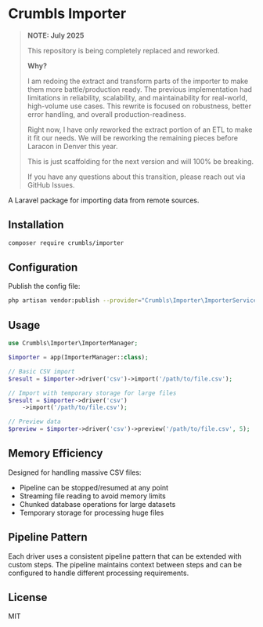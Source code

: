 # Crumbls Importer

> **NOTE: July 2025**
>
> This repository is being completely replaced and reworked.
>
> **Why?**
>
> I am redoing the extract and transform parts of the importer to make them more battle/production ready. 
> The previous implementation had limitations in reliability, scalability, and maintainability for real-world, 
> high-volume use cases. This rewrite is focused on robustness, better error handling, and overall production-readiness.
> 
> Right now, I have only reworked the extract portion of an ETL to make it fit our needs.  We will be reworking
> the remaining pieces before Laracon in Denver this year.
> 
> This is just scaffolding for the next version and will 100% be breaking.
>
> If you have any questions about this transition, please reach out via GitHub Issues.

A Laravel package for importing data from remote sources.

## Installation

```bash
composer require crumbls/importer
```

## Configuration

Publish the config file:

```bash
php artisan vendor:publish --provider="Crumbls\Importer\ImporterServiceProvider" --tag="config"
```

## Usage

```php
use Crumbls\Importer\ImporterManager;

$importer = app(ImporterManager::class);

// Basic CSV import
$result = $importer->driver('csv')->import('/path/to/file.csv');

// Import with temporary storage for large files
$result = $importer->driver('csv')
    ->import('/path/to/file.csv');

// Preview data
$preview = $importer->driver('csv')->preview('/path/to/file.csv', 5);
```

## Memory Efficiency

Designed for handling massive CSV files:
- Pipeline can be stopped/resumed at any point
- Streaming file reading to avoid memory limits
- Chunked database operations for large datasets
- Temporary storage for processing huge files

## Pipeline Pattern

Each driver uses a consistent pipeline pattern that can be extended with custom steps. The pipeline maintains context between steps and can be configured to handle different processing requirements.

## License

MIT
